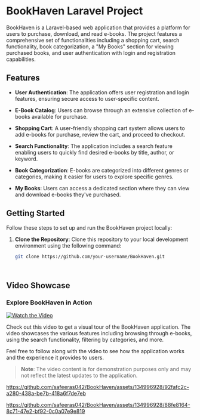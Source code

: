 # BookHaven Laravel Project

BookHaven is a Laravel-based web application that provides a platform for users to purchase, download, and read e-books. The project features a comprehensive set of functionalities including a shopping cart, search functionality, book categorization, a "My Books" section for viewing purchased books, and user authentication with login and registration capabilities.

## Features

- **User Authentication**: The application offers user registration and login features, ensuring secure access to user-specific content.

- **E-Book Catalog**: Users can browse through an extensive collection of e-books available for purchase.

- **Shopping Cart**: A user-friendly shopping cart system allows users to add e-books for purchase, review the cart, and proceed to checkout.

- **Search Functionality**: The application includes a search feature enabling users to quickly find desired e-books by title, author, or keyword.

- **Book Categorization**: E-books are categorized into different genres or categories, making it easier for users to explore specific genres.

- **My Books**: Users can access a dedicated section where they can view and download e-books they've purchased.

## Getting Started

Follow these steps to set up and run the BookHaven project locally:

1. **Clone the Repository**: Clone this repository to your local development environment using the following command:
   ```sh
   git clone https://github.com/your-username/BookHaven.git




## Video Showcase

### Explore BookHaven in Action

[![Watch the Video](link-to-thumbnail-image)](link-to-your-video)

Check out this video to get a visual tour of the BookHaven application. The video showcases the various features including browsing through e-books, using the search functionality, filtering by categories, and more. 

Feel free to follow along with the video to see how the application works and the experience it provides to users.

> **Note**: The video content is for demonstration purposes only and may not reflect the latest updates to the application.




https://github.com/safeeras042/BookHaven/assets/134996928/92fafc2c-a280-438a-be7b-418a6f7de7eb





https://github.com/safeeras042/BookHaven/assets/134996928/88fe8164-8c71-47e2-bf92-0c0a07e9e819

